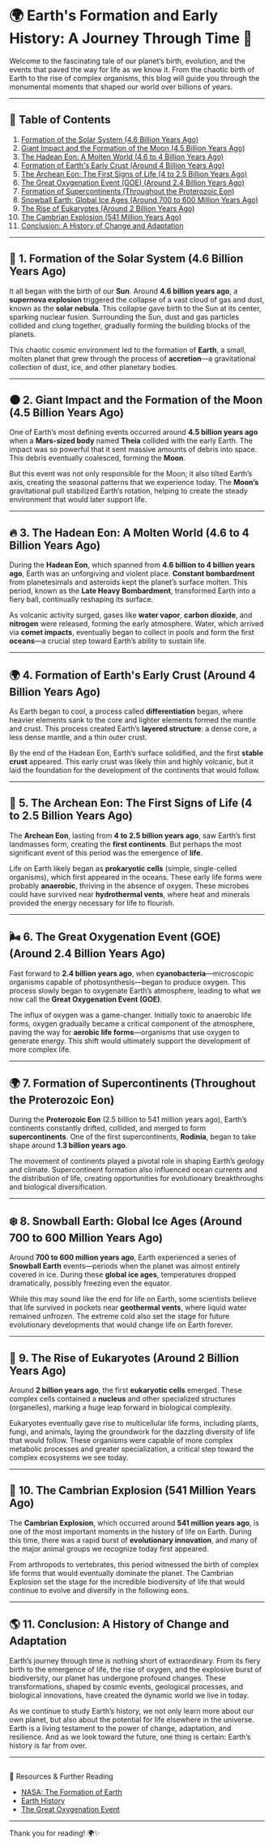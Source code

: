 # 🌍 Earth's Formation and Early History: A Journey Through Time 🌌

Welcome to the fascinating tale of our planet’s birth, evolution, and the events that paved the way for life as we know it. From the chaotic birth of Earth to the rise of complex organisms, this blog will guide you through the monumental moments that shaped our world over billions of years.

---

## 📅 Table of Contents

1. [Formation of the Solar System (4.6 Billion Years Ago)](#1-formation-of-the-solar-system-46-billion-years-ago)
2. [Giant Impact and the Formation of the Moon (4.5 Billion Years Ago)](#2-giant-impact-and-the-formation-of-the-moon-45-billion-years-ago)
3. [The Hadean Eon: A Molten World (4.6 to 4 Billion Years Ago)](#3-the-hadean-eon-a-molten-world-46-to-4-billion-years-ago)
4. [Formation of Earth's Early Crust (Around 4 Billion Years Ago)](#4-formation-of-earths-early-crust-around-4-billion-years-ago)
5. [The Archean Eon: The First Signs of Life (4 to 2.5 Billion Years Ago)](#5-the-archean-eon-the-first-signs-of-life-4-to-25-billion-years-ago)
6. [The Great Oxygenation Event (GOE) (Around 2.4 Billion Years Ago)](#6-the-great-oxygenation-event-goe-around-24-billion-years-ago)
7. [Formation of Supercontinents (Throughout the Proterozoic Eon)](#7-formation-of-supercontinents-throughout-the-proterozoic-eon)
8. [Snowball Earth: Global Ice Ages (Around 700 to 600 Million Years Ago)](#8-snowball-earth-global-ice-ages-around-700-to-600-million-years-ago)
9. [The Rise of Eukaryotes (Around 2 Billion Years Ago)](#9-the-rise-of-eukaryotes-around-2-billion-years-ago)
10. [The Cambrian Explosion (541 Million Years Ago)](#10-the-cambrian-explosion-541-million-years-ago)
11. [Conclusion: A History of Change and Adaptation](#11-conclusion-a-history-of-change-and-adaptation)

---

## 🌟 1. Formation of the Solar System (4.6 Billion Years Ago)

It all began with the birth of our **Sun**. Around **4.6 billion years ago**, a **supernova explosion** triggered the collapse of a vast cloud of gas and dust, known as the **solar nebula**. This collapse gave birth to the Sun at its center, sparking nuclear fusion. Surrounding the Sun, dust and gas particles collided and clung together, gradually forming the building blocks of the planets.

This chaotic cosmic environment led to the formation of **Earth**, a small, molten planet that grew through the process of **accretion**—a gravitational collection of dust, ice, and other planetary bodies.

---

## 🌑 2. Giant Impact and the Formation of the Moon (4.5 Billion Years Ago)

One of Earth’s most defining events occurred around **4.5 billion years ago** when a **Mars-sized body** named **Theia** collided with the early Earth. The impact was so powerful that it sent massive amounts of debris into space. This debris eventually coalesced, forming the **Moon**.

But this event was not only responsible for the Moon; it also tilted Earth’s axis, creating the seasonal patterns that we experience today. The **Moon’s** gravitational pull stabilized Earth’s rotation, helping to create the steady environment that would later support life.

---

## 🔥 3. The Hadean Eon: A Molten World (4.6 to 4 Billion Years Ago)

During the **Hadean Eon**, which spanned from **4.6 billion to 4 billion years ago**, Earth was an unforgiving and violent place. **Constant bombardment** from planetesimals and asteroids kept the planet’s surface molten. This period, known as the **Late Heavy Bombardment**, transformed Earth into a fiery ball, continually reshaping its surface.

As volcanic activity surged, gases like **water vapor**, **carbon dioxide**, and **nitrogen** were released, forming the early atmosphere. Water, which arrived via **comet impacts**, eventually began to collect in pools and form the first **oceans**—a crucial step toward Earth’s ability to sustain life.

---

## 🌍 4. Formation of Earth's Early Crust (Around 4 Billion Years Ago)

As Earth began to cool, a process called **differentiation** began, where heavier elements sank to the core and lighter elements formed the mantle and crust. This process created Earth’s **layered structure**: a dense core, a less dense mantle, and a thin outer crust.

By the end of the Hadean Eon, Earth’s surface solidified, and the first **stable crust** appeared. This early crust was likely thin and highly volcanic, but it laid the foundation for the development of the continents that would follow.

---

## 🌱 5. The Archean Eon: The First Signs of Life (4 to 2.5 Billion Years Ago)

The **Archean Eon**, lasting from **4 to 2.5 billion years ago**, saw Earth’s first landmasses form, creating the **first continents**. But perhaps the most significant event of this period was the emergence of **life**.

Life on Earth likely began as **prokaryotic cells** (simple, single-celled organisms), which first appeared in the oceans. These early life forms were probably **anaerobic**, thriving in the absence of oxygen. These microbes could have survived near **hydrothermal vents**, where heat and minerals provided the energy necessary for life to flourish.

---

## 🌬️ 6. The Great Oxygenation Event (GOE) (Around 2.4 Billion Years Ago)

Fast forward to **2.4 billion years ago**, when **cyanobacteria**—microscopic organisms capable of photosynthesis—began to produce oxygen. This process slowly began to oxygenate Earth’s atmosphere, leading to what we now call the **Great Oxygenation Event (GOE)**.

The influx of oxygen was a game-changer. Initially toxic to anaerobic life forms, oxygen gradually became a critical component of the atmosphere, paving the way for **aerobic life forms**—organisms that use oxygen to generate energy. This shift would ultimately support the development of more complex life.

---

## 🌍 7. Formation of Supercontinents (Throughout the Proterozoic Eon)

During the **Proterozoic Eon** (2.5 billion to 541 million years ago), Earth’s continents constantly drifted, collided, and merged to form **supercontinents**. One of the first supercontinents, **Rodinia**, began to take shape around **1.3 billion years ago**.

The movement of continents played a pivotal role in shaping Earth’s geology and climate. Supercontinent formation also influenced ocean currents and the distribution of life, creating opportunities for evolutionary breakthroughs and biological diversification.

---

## ❄️ 8. Snowball Earth: Global Ice Ages (Around 700 to 600 Million Years Ago)

Around **700 to 600 million years ago**, Earth experienced a series of **Snowball Earth** events—periods when the planet was almost entirely covered in ice. During these **global ice ages**, temperatures dropped dramatically, possibly freezing even the equator.

While this may sound like the end for life on Earth, some scientists believe that life survived in pockets near **geothermal vents**, where liquid water remained unfrozen. The extreme cold also set the stage for future evolutionary developments that would change life on Earth forever.

---

## 🌱 9. The Rise of Eukaryotes (Around 2 Billion Years Ago)

Around **2 billion years ago**, the first **eukaryotic cells** emerged. These complex cells contained a **nucleus** and other specialized structures (organelles), marking a huge leap forward in biological complexity.

Eukaryotes eventually gave rise to multicellular life forms, including plants, fungi, and animals, laying the groundwork for the dazzling diversity of life that would follow. These organisms were capable of more complex metabolic processes and greater specialization, a critical step toward the complex ecosystems we see today.

---

## 🦠 10. The Cambrian Explosion (541 Million Years Ago)

The **Cambrian Explosion**, which occurred around **541 million years ago**, is one of the most important moments in the history of life on Earth. During this time, there was a rapid burst of **evolutionary innovation**, and many of the major animal groups we recognize today first appeared.

From arthropods to vertebrates, this period witnessed the birth of complex life forms that would eventually dominate the planet. The Cambrian Explosion set the stage for the incredible biodiversity of life that would continue to evolve and diversify in the following eons.

---

## 🌎 11. Conclusion: A History of Change and Adaptation

Earth’s journey through time is nothing short of extraordinary. From its fiery birth to the emergence of life, the rise of oxygen, and the explosive burst of biodiversity, our planet has undergone profound changes. These transformations, shaped by cosmic events, geological processes, and biological innovations, have created the dynamic world we live in today.

As we continue to study Earth’s history, we not only learn more about our own planet, but also about the potential for life elsewhere in the universe. Earth is a living testament to the power of change, adaptation, and resilience. And as we look toward the future, one thing is certain: Earth’s history is far from over.

---

##

 🌟 Resources & Further Reading

- [NASA: The Formation of Earth](https://www.nasa.gov)
- [Earth History](https://en.wikipedia.org/wiki/History_of_Earth)
- [The Great Oxygenation Event](https://www.nature.com/articles/s41467-021-23286-7)

---

Thank you for reading! 🌍✨
